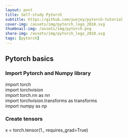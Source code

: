 ```yaml
---
layout: post
title: Self-study Pytorch
subtitle: https://github.com/yunjey/pytorch-tutorial
cover-img: /assets/img/pytorch_logo_2018.svg
thumbnail-img: /assets/img/pytorch.png
share-img: /assets/img/pytorch_logo_2018.svg
tags: [pytorch]
---
```


## Pytorch basics

### Import Pytorch and Numpy library
import torch  
import torchvision  
import torch.nn as nn  
import torchvision.transforms as transforms  
import numpy as np  

### Create tensors 
x = torch.tensor(1., requires_grad=True)
